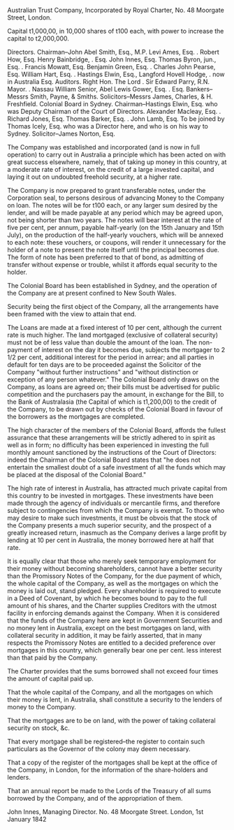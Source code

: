   Australian Trust Company, Incorporated by Royal Charter, No. 48 Moorgate Street, London.  Capital t1,000,00, in 10,000 shares of t100 each, with power to increase the capital to t2,000,000.  Directors. Chairman–John Abel Smith, Esq., M.P. Levi Ames, Esq. . Robert How, Esq. Henry Bainbridge, . Esq. John Innes, Esq. Thomas Byron, jun., Esq. . Francis Mowatt, Esq. Benjamin Green, Esq. . Charles John Pearse, Esq. William Hart, Esq. . Hastings Elwin, Esq., Langford Hovell Hodge, . now in Australia Esq. Auditors. Right Hon. The Lord . Sir Edward Parry, R.N. Mayor. . Nassau William Senior, Abel Lewis Gower, Esq. . Esq. Bankers–Messrs Smith, Payne, & Smiths. Solicitors–Messrs James, Charles, & H. Freshfield. Colonial Board in Sydney. Chairman–Hastings Elwin, Esq. who was Deputy Chairman of the Court of Directors. Alexander Macleay, Esq. . Richard Jones, Esq. Thomas Barker, Esq. . John Lamb, Esq. To be joined by Thomas Icely, Esq. who was a Director here, and who is on his way to Sydney. Solicitor–James Norton, Esq.  The Company was established and incorporated (and is now in full operation) to carry out in Australia a principle which has been acted on with great success elsewhere, namely, that of taking up money in this country, at a moderate rate of interest, on the credit of a large invested capital, and laying it out on undoubted freehold security, at a higher rate.  The Company is now prepared to grant transferable notes, under the Corporation seal, to persons desirous of advancing Money to the Company on loan. The notes will be for t100 each, or any larger sum desired by the lender, and will be made payable at any period which may be agreed upon, not being shorter than two years. The notes will bear interest at the rate of five per cent, per annum, payable half-yearly (on the 15th January and 15th July), on the production of the half-yearly vouchers, which will be annexed to each note: these vouchers, or coupons, will render it unnecessary for the holder of a note to present the note itself until the principal becomes due. The form of note has been preferred to that of bond, as admitting of transfer without expense or trouble, whilst it affords equal security to the holder.  The Colonial Board has been established in Sydney, and the operation of the Company are at present confined to New South Wales.  Security being the first object of the Company, all the arrangements have been framed with the view to attain that end.  The Loans are made at a fixed interest of 10 per cent, although the current rate is much higher. The land mortgaged (exclusive of collateral security) must not be of less value than double the amount of the loan. The non-payment of interest on the day it becomes due, subjects the mortgager to 2 1/2 per cent, additional interest for the period in arrear; and all parties in default for ten days are to be proceeded against the Solicitor of the Company "without further instructions" and "without distinction or exception of any person whatever." The Colonial Board only draws on the Company, as loans are agreed on; their bills must be advertised for public competition and the purchasers pay the amount, in exchange for the Bill, to the Bank of Australasia (the Capital of which is t1,200,00) to the credit of the Company, to be drawn out by checks of the Colonial Board in favour of the borrowers as the mortgages are completed.  The high character of the members of the Colonial Board, affords the fullest assurance that these arrangements will be strictly adhered to in spirit as well as in form; no difficulty has been experienced in investing the full monthly amount sanctioned by the instructions of the Court of Directors: indeed the Chairman of the Colonial Board states that "he does not entertain the smallest doubt of a safe investment of all the funds which may be placed at the disposal of the Colonial Board."  The high rate of interest in Australia, has attracted much private capital from this country to be invested in mortgages. These investments have been made through the agency of individuals or mercantile firms, and therefore subject to contingencies from which the Company is exempt. To those who may desire to make such investments, it must be obvois that the stock of the Company presents a much superior security, and the prospect of a greatly increased return, inasmuch as the Company derives a large profit by lending at 10 per cent in Australia, the money borrowed here at half that rate.  It is equally clear that those who merely seek temporary employment for their money without becoming shareholders, cannot have a better security than the Promissory Notes of the Company, for the due payment of which, the whole capital of the Company, as well as the mortgages on which the money is laid out, stand pledged. Every shareholder is required to execute in a Deed of Covenant, by which he becomes bound to pay to the full amount of his shares, and the Charter supplies Creditors with the utmost facility in enforcing demands against the Company. When it is considered that the funds of the Company here are kept in Government Securities and no money lent in Australia, except on the best mortgages on land, with collateral security in addition, it may be fairly asserted, that in many respects the Promissory Notes are entitled to a decided preference over mortgages in this country, which generally bear one per cent. less interest than that paid by the Company.  The Charter provides that the sums borrowed shall not exceed four times the amount of capital paid up.  That the whole capital of the Company, and all the mortgages on which their money is lent, in Australia, shall constitute a security to the lenders of money to the Company.  That the mortgages are to be on land, with the power of taking collateral security on stock, &c.  That every mortgage shall be registered–the register to contain such particulars as the Governor of the colony may deem necessary.  That a copy of the register of the mortgages shall be kept at the office of the Company, in London, for the information of the share-holders and lenders.  That an annual report be made to the Lords of the Treasury of all sums borrowed by the Company, and of the appropriation of them.  John Innes, Managing Director. No. 48 Moorgate Street. London, 1st January 1842  